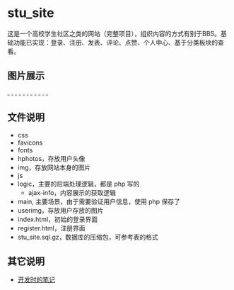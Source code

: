 # stu_site
这是一个高校学生社区之类的网站（完整项目），组织内容的方式有别于BBS。基础功能已实现：登录、注册、发表、评论、点赞、个人中心、基于分类板块的查看。

## 图片展示

<img src="https://img-blog.csdnimg.cn/f4ad3c892945482c8eb81ec1b11ecac2.jpg" style="zoom:30%">

<img src="https://img-blog.csdnimg.cn/84e05dc38419440588f37a0485a58266.jpg" style="zoom:30%">

<img src="https://img-blog.csdnimg.cn/a3b1ea2012434becabd429f2bb7c3ca0.jpg" style="zoom:30%">

<img src="https://img-blog.csdnimg.cn/0e2795a45c61451cbf4e98715c531626.jpg" style="zoom:30%">

<img src="https://img-blog.csdnimg.cn/ff824dd191464a1bb5712bec30b70f0e.jpg" style="zoom:30%">

<img src="https://img-blog.csdnimg.cn/7b0a25b7adc9423892ef684ac8d78b82.jpg" style="zoom:30%">

<img src="https://img-blog.csdnimg.cn/03e992a602294bdf839c7b05a805d5ff.jpg" style="zoom:30%">

<img src="https://img-blog.csdnimg.cn/d104db0904714093a4a5331c29cefbe3.jpg" style="zoom:30%">

<img src="https://img-blog.csdnimg.cn/d7a8933eaa4541d59f234775f0c13236.jpg" style="zoom:30%">

<img src="https://img-blog.csdnimg.cn/247c63facf814fa3ad37b6c273f9cf5f.jpg" style="zoom:30%">

<img src="https://img-blog.csdnimg.cn/0d6a5e2d76b44e77882caa73c8bb43d1.jpg" style="zoom:30%">


## 文件说明

- css
- favicons
- fonts
- hphotos，存放用户头像
- img，存放网站本身的图片
- js
- logic，主要的后端处理逻辑，都是 php 写的
  - ajax-info，内容展示的获取逻辑
- main, 主要场景，由于需要验证用户信息，使用 php 保存了
- userimg，存放用户存放的图片
- index.html，初始的登录界面
- register.html，注册界面
- stu_site.sql.gz，数据库的压缩包，可参考表的格式


## 其它说明

- [开发时的笔记](https://www.unielu.com/posts/8528.html)
